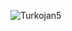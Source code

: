 ![Turkojan5](https://github.com/yuankong666/Ultimate-RAT-Collection/assets/128066597/df073838-6166-4b12-b6bb-1f1d8f0fcbd7)
